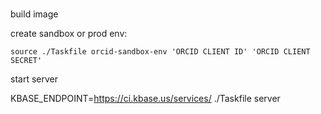 #

build image


create sandbox or prod env:

```shell
source ./Taskfile orcid-sandbox-env 'ORCID CLIENT ID' 'ORCID CLIENT SECRET'
```

start server

KBASE_ENDPOINT=https://ci.kbase.us/services/  ./Taskfile server